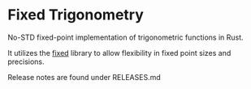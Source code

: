 # Fixed Trigonometry

No-STD fixed-point implementation of trigonometric functions in Rust.

It utilizes the [fixed](https://crates.io/crates/fixed) library to allow flexibility in fixed point sizes and precisions.

Release notes are found under RELEASES.md
